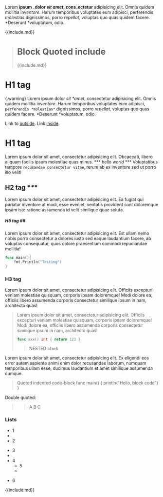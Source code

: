 Lorem **ipsum _dolor *sit amet*, cons_ectetur** adipisicing elit.
Omnis quidem mollitia inv*entore*. Harum temporibus voluptates
eum adipisci, perferendis *molestias* dignissimos, porro *repellat,*
voluptas quo quas quidem facere. *Deserunt *voluptatum, odio.

{{include.md}}

> # Block Quoted include
> {{include.md}}

# H1 tag

{.warning}
Lorem ipsum dolor *sit \*amet*, consectetur adipisicing elit.
Omnis quidem mollitia inv*entore*. Harum temporibus voluptates
eum adipisci, `perferendis *molestias*` dignissimos, porro *repellat,*
voluptas quo quas quidem facere. *Deserunt *voluptatum, odio.

Link to [outside](http://example.com).
Link [inside](#inside).


   H1 **tag**
   ==================

Lorem ipsum dolor sit amet, consectetur adipisicing elit.
Obcaecati, libero aliquam facilis ipsum molestiae quas minus.
*** hello *world* ***
Voluptatibus tempore `recusandae consectetur vitae`, rerum ab
ex inventore sed ut porro illo velit!

## H2 tag \**\**\*

Lorem ipsum dolor sit amet, consectetur adipisicing elit.
Ea fugiat qui pariatur inventore at modi, esse eveniet, veritatis
provident sunt doloremque ipsam iste ratione assumenda id velit
similique quae soluta.

##### H5 tag \##

Lorem ipsum dolor sit amet, consectetur adipisicing elit.
Est ullam nemo nobis porro consectetur a dolores iusto sed eaque
laudantium facere, ab voluptas consequatur, quos dolore praesentium
commodi repudiandae mollitia!

``` go
func main(){
	fmt.Println("Testing")
}
```

### H3 tag #

Lorem ipsum dolor sit amet, consectetur adipisicing elit.
Officiis excepturi veniam molestiae quisquam, corporis ipsam
doloremque! Modi dolore ea, officiis libero assumenda corporis
consectetur similique ipsum in nam, architecto quas!

> Lorem ipsum dolor sit amet, consectetur adipisicing elit.
> Officiis excepturi veniam molestiae quisquam, corporis ipsam
> doloremque! Modi dolore ea, officiis libero assumenda corporis
> consectetur similique ipsum in nam, architecto quas!
> ``` go
> func xxx() int { return 123 }
> ```
>
> > NESTED `block`

Lorem ipsum dolor sit amet, consectetur adipisicing elit.
Ex eligendi eos error autem sapiente animi enim dolor recusandae laborum,
numquam temporibus ullam esse, ducimus laudantium et amet similique
assumenda cumque.

> Quoted indented code-block
>     func main() {
>     	println("Hello, block code")
>     }

Double quoted:

>> A
> > B
 >> C


### Lists

- 1
-
- 2
+ 3
+
+ 4
  * 5
  *
 * 6

{{include.md}}